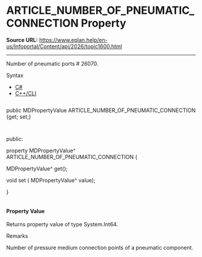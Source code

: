 # ARTICLE_NUMBER_OF_PNEUMATIC_CONNECTION Property

**Source URL:** https://www.eplan.help/en-us/Infoportal/Content/api/2026/topic1600.html

---

Number of pneumatic ports # 26070.

Syntax

- [C#](#i-syntax-CS)
- [C++/CLI](#i-syntax-CPP2005)

```
```
public MDPropertyValue ARTICLE_NUMBER_OF_PNEUMATIC_CONNECTION {get; set;}
```
```

```
```
public:

property MDPropertyValue^ ARTICLE_NUMBER_OF_PNEUMATIC_CONNECTION {

   MDPropertyValue^ get();

   void set (    MDPropertyValue^ value);

}
```
```

#### Property Value

Returns property value of type System.Int64.

Remarks

Number of pressure medium connection points of a pneumatic component.
